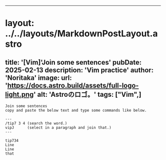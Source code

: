
---
# layout: ../../layouts/MarkdownPostLayout.astro
title: '[Vim]'Join some sentences'
pubDate: 2025-02-13
description: 'Vim practice'
author: 'Noritaka'
image:
    url: 'https://docs.astro.build/assets/full-logo-light.png'
    alt: 'Astroのロゴ。'
tags: ["Vim",]
---


```
Join some sentences
copy and paste the below text and type some commands like below.

---
/tip7 3 4 (search the word.)
vipJ      (select in a paragraph and join that.)
---

tip734
Line
Line
that
```

